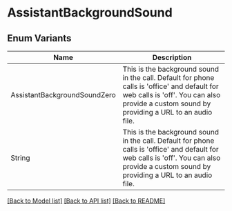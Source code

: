 # AssistantBackgroundSound

## Enum Variants

| Name | Description |
|---- | -----|
| AssistantBackgroundSoundZero | This is the background sound in the call. Default for phone calls is &#39;office&#39; and default for web calls is &#39;off&#39;. You can also provide a custom sound by providing a URL to an audio file. |
| String | This is the background sound in the call. Default for phone calls is &#39;office&#39; and default for web calls is &#39;off&#39;. You can also provide a custom sound by providing a URL to an audio file. |

[[Back to Model list]](../README.md#documentation-for-models) [[Back to API list]](../README.md#documentation-for-api-endpoints) [[Back to README]](../README.md)


